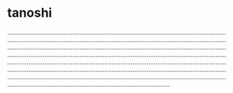 # tanoshi

................................................................................................................................................................................................................................................................................................................................................................................................................................................................................................................................................................................................................................................................................................................................................................................................................................................................................................................................................................................................